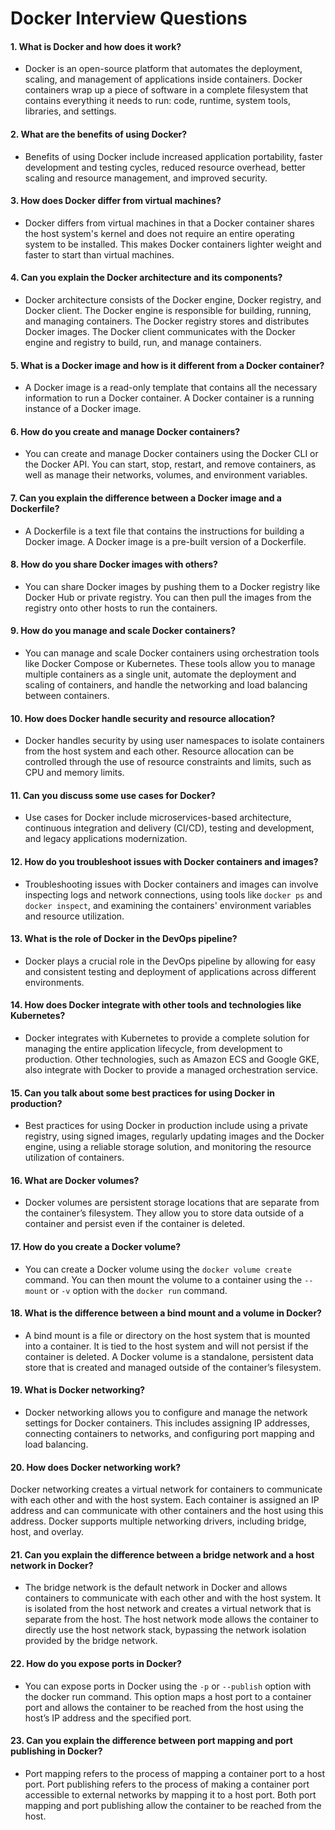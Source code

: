 # Docker Interview Questions
#### 1. What is Docker and how does it work?
- Docker is an open-source platform that automates the deployment, scaling, and management of applications inside containers. Docker containers wrap up a piece of software in a complete filesystem that contains everything it needs to run: code, runtime, system tools, libraries, and settings.
#### 2. What are the benefits of using Docker?
- Benefits of using Docker include increased application portability, faster development and testing cycles, reduced resource overhead, better scaling and resource management, and improved security.
#### 3. How does Docker differ from virtual machines?
- Docker differs from virtual machines in that a Docker container shares the host system's kernel and does not require an entire operating system to be installed. This makes Docker containers lighter weight and faster to start than virtual machines.
#### 4. Can you explain the Docker architecture and its components?
- Docker architecture consists of the Docker engine, Docker registry, and Docker client. The Docker engine is responsible for building, running, and managing containers. The Docker registry stores and distributes Docker images. The Docker client communicates with the Docker engine and registry to build, run, and manage containers.
#### 5. What is a Docker image and how is it different from a Docker container?
- A Docker image is a read-only template that contains all the necessary information to run a Docker container. A Docker container is a running instance of a Docker image.
#### 6. How do you create and manage Docker containers?
- You can create and manage Docker containers using the Docker CLI or the Docker API. You can start, stop, restart, and remove containers, as well as manage their networks, volumes, and environment variables.
#### 7. Can you explain the difference between a Docker image and a Dockerfile?
- A Dockerfile is a text file that contains the instructions for building a Docker image. A Docker image is a pre-built version of a Dockerfile.
#### 8. How do you share Docker images with others?
- You can share Docker images by pushing them to a Docker registry like Docker Hub or private registry. You can then pull the images from the registry onto other hosts to run the containers.
#### 9. How do you manage and scale Docker containers?
- You can manage and scale Docker containers using orchestration tools like Docker Compose or Kubernetes. These tools allow you to manage multiple containers as a single unit, automate the deployment and scaling of containers, and handle the networking and load balancing between containers.
#### 10. How does Docker handle security and resource allocation?
- Docker handles security by using user namespaces to isolate containers from the host system and each other. Resource allocation can be controlled through the use of resource constraints and limits, such as CPU and memory limits.
#### 11. Can you discuss some use cases for Docker?
- Use cases for Docker include microservices-based architecture, continuous integration and delivery (CI/CD), testing and development, and legacy applications modernization.
#### 12. How do you troubleshoot issues with Docker containers and images?
- Troubleshooting issues with Docker containers and images can involve inspecting logs and network connections, using tools like `docker ps` and `docker inspect`, and examining the containers' environment variables and resource utilization.
#### 13. What is the role of Docker in the DevOps pipeline?
- Docker plays a crucial role in the DevOps pipeline by allowing for easy and consistent testing and deployment of applications across different environments.
#### 14. How does Docker integrate with other tools and technologies like Kubernetes?
- Docker integrates with Kubernetes to provide a complete solution for managing the entire application lifecycle, from development to production. Other technologies, such as Amazon ECS and Google GKE, also integrate with Docker to provide a managed orchestration service.
#### 15. Can you talk about some best practices for using Docker in production?
- Best practices for using Docker in production include using a private registry, using signed images, regularly updating images and the Docker engine, using a reliable storage solution, and monitoring the resource utilization of containers.
#### 16. What are Docker volumes?
- Docker volumes are persistent storage locations that are separate from the container’s filesystem. They allow you to store data outside of a container and persist even if the container is deleted.
#### 17. How do you create a Docker volume?
- You can create a Docker volume using the `docker volume create` command. You can then mount the volume to a container using the `--mount` or `-v` option with the `docker run` command.
#### 18. What is the difference between a bind mount and a volume in Docker?
- A bind mount is a file or directory on the host system that is mounted into a container. It is tied to the host system and will not persist if the container is deleted. A Docker volume is a standalone, persistent data store that is created and managed outside of the container’s filesystem.
#### 19. What is Docker networking?
- Docker networking allows you to configure and manage the network settings for Docker containers. This includes assigning IP addresses, connecting containers to networks, and configuring port mapping and load balancing.
#### 20. How does Docker networking work?
Docker networking creates a virtual network for containers to communicate with each other and with the host system. Each container is assigned an IP address and can communicate with other containers and the host using this address. Docker supports multiple networking drivers, including bridge, host, and overlay.
#### 21. Can you explain the difference between a bridge network and a host network in Docker?
- The bridge network is the default network in Docker and allows containers to communicate with each other and with the host system. It is isolated from the host network and creates a virtual network that is separate from the host. The host network mode allows the container to directly use the host network stack, bypassing the network isolation provided by the bridge network.
#### 22. How do you expose ports in Docker?
- You can expose ports in Docker using the `-p` or `--publish` option with the docker run command. This option maps a host port to a container port and allows the container to be reached from the host using the host’s IP address and the specified port.
#### 23. Can you explain the difference between port mapping and port publishing in Docker?
- Port mapping refers to the process of mapping a container port to a host port. Port publishing refers to the process of making a container port accessible to external networks by mapping it to a host port. Both port mapping and port publishing allow the container to be reached from the host.


